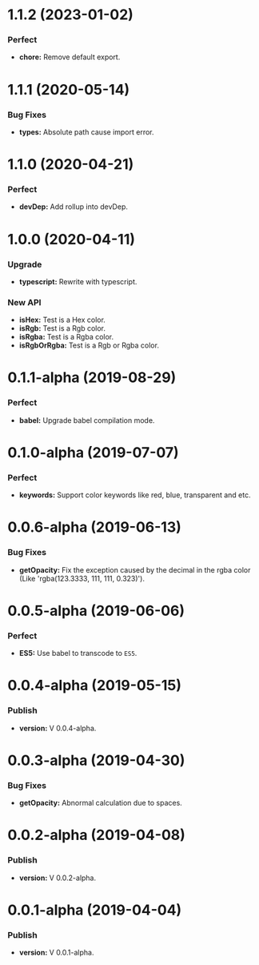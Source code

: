 # 1.1.2 (2023-01-02)

### Perfect

- **chore:** Remove default export.

# 1.1.1 (2020-05-14)

### Bug Fixes

- **types:** Absolute path cause import error.

# 1.1.0 (2020-04-21)

### Perfect

- **devDep:** Add rollup into devDep.

# 1.0.0 (2020-04-11)

### Upgrade

- **typescript:** Rewrite with typescript.

### New API

- **isHex:** Test is a Hex color.
- **isRgb:** Test is a Rgb color.
- **isRgba:** Test is a Rgba color.
- **isRgbOrRgba:** Test is a Rgb or Rgba color.

# 0.1.1-alpha (2019-08-29)

### Perfect

- **babel:** Upgrade babel compilation mode.

# 0.1.0-alpha (2019-07-07)

### Perfect

- **keywords:** Support color keywords like red, blue, transparent and etc.

# 0.0.6-alpha (2019-06-13)

### Bug Fixes

- **getOpacity:** Fix the exception caused by the decimal in the rgba color (Like 'rgba(123.3333, 111, 111, 0.323)').

# 0.0.5-alpha (2019-06-06)

### Perfect

- **ES5:** Use babel to transcode to `ES5`.

# 0.0.4-alpha (2019-05-15)

### Publish

- **version:** V 0.0.4-alpha.

# 0.0.3-alpha (2019-04-30)

### Bug Fixes

- **getOpacity:** Abnormal calculation due to spaces.

# 0.0.2-alpha (2019-04-08)

### Publish

- **version:** V 0.0.2-alpha.

# 0.0.1-alpha (2019-04-04)

### Publish

- **version:** V 0.0.1-alpha.
